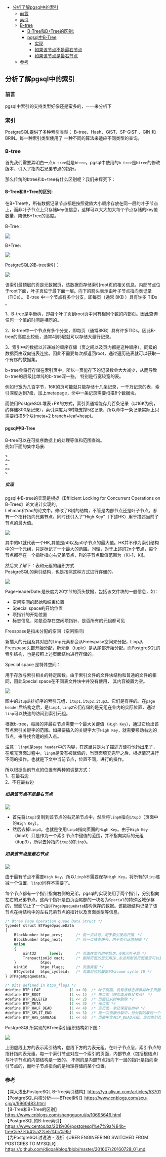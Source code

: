 <!-- START doctoc generated TOC please keep comment here to allow auto update -->
<!-- DON'T EDIT THIS SECTION, INSTEAD RE-RUN doctoc TO UPDATE -->
- [分析了解pgsql中的索引](#%E5%88%86%E6%9E%90%E4%BA%86%E8%A7%A3pgsql%E4%B8%AD%E7%9A%84%E7%B4%A2%E5%BC%95)
  - [前言](#%E5%89%8D%E8%A8%80)
  - [索引](#%E7%B4%A2%E5%BC%95)
  - [B-tree](#b-tree)
    - [B-Tree和B+Tree的区别:](#b-tree%E5%92%8Cbtree%E7%9A%84%E5%8C%BA%E5%88%AB)
    - [pgsql中B-Tree](#pgsql%E4%B8%ADb-tree)
      - [实现](#%E5%AE%9E%E7%8E%B0)
      - [如果该节点不是最右节点](#%E5%A6%82%E6%9E%9C%E8%AF%A5%E8%8A%82%E7%82%B9%E4%B8%8D%E6%98%AF%E6%9C%80%E5%8F%B3%E8%8A%82%E7%82%B9)
      - [如果该节点是最右节点](#%E5%A6%82%E6%9E%9C%E8%AF%A5%E8%8A%82%E7%82%B9%E6%98%AF%E6%9C%80%E5%8F%B3%E8%8A%82%E7%82%B9)
  - [参考](#%E5%8F%82%E8%80%83)

<!-- END doctoc generated TOC please keep comment here to allow auto update -->

## 分析了解pgsql中的索引  

### 前言

pgsql中索引的支持类型好像还是蛮多的，一一来分析下  

### 索引

PostgreSQL提供了多种索引类型： B-tree、Hash、GiST、SP-GiST 、GIN 和 BRIN。每一种索引类型使用了 一种不同的算法来适应不同类型的查询。

### B-tree

首先我们需要弄明白一点`b-tree`就是`btree`。pgsql中使用的`b-tree`是`btree`的修改版本，引入了指向右兄弟节点的指针。   

那么传统的btree和b+tree有什么区别呢？我们来探究下：  

#### B-Tree和B+Tree的区别:

在B+Tree中，所有数据记录节点都是按照键值大小顺序存放在同一层的叶子节点上，而非叶子节点上只存储key值信息，这样可以大大加大每个节点存储的key值数量，降低B+Tree的高度。

B-Tree：  

![](https://img2020.cnblogs.com/blog/1237626/202005/1237626-20200501010816753-1572435028.png)

B+Tree:  

![](https://img2020.cnblogs.com/blog/1237626/202005/1237626-20200501010850273-1335519702.png)

PostgreSQL的B-tree索引：  

![](https://img2020.cnblogs.com/blog/1237626/202005/1237626-20200501011801366-231237104.png)

该索引最顶层的页是元数据页，该数据页存储索引root页的相关信息。内部节点位于root下面，叶子页位于最下面一层。向下的箭头表示由叶子节点指向表记录（TIDs）。 B-tree 中一个节点有多个分支，即每页（通常 8KB ）具有许多 TIDs 。

1、B-tree是平衡树，即每个叶子页到root页中间有相同个数的内部页。因此查询任何一个值的时间是相同的。  

2、B-tree中一个节点有多个分支，即每页（通常8KB）具有许多TIDs。因此B-tree的高度比较低，通常4到5层就可以存储大量行记录。   

3、索引中的数据以非递减的顺序存储（页之间以及页内都是这种顺序），同级的数据页由双向链表连接。因此不需要每次都返回root，通过遍历链表就可以获取一个有序的数据集。  


b+tree会将行存储在索引页中，所以一页能存下的记录数会大大减少，从而导致b+tree的层级比单纯的b-tree深一些。 特别是行宽较宽的表。  

例如行宽为几百字节，16K的页可能就只能存储十几条记录，一千万记录的表，索引深度达到7级，加上metapage，命中一条记录需要扫描8个数据块。  

而使用PostgreSQL堆表+PK的方式，索引页通常能存几百条记录（以16K为例，约存储800条记录），索引深度为3时能支撑5亿记录，所以命中一条记录实际上只需要扫描5个块(meta+2 branch+leaf+heap)。  

#### pgsql中B-Tree


B-tree可以在可排序数据上的处理等值和范围查询。  
例如下面的集中场景:  
````
<
<=
=
>=
>

````

##### 实现

pgsql中B-tree的实现是根据《Effiicient Locking for Concurrent Operations on B-Trees》论文设计实现的。  
Lehman和Yao的论文中，修改了B树的结构，不管是内部节点还是叶子节点，都有一个指针指向兄弟节点。同时还引入了“High Key”（下述HK）用于描述当前子节点的最大值。  

![](https://img2020.cnblogs.com/blog/1237626/202004/1237626-20200429090003097-1404023179.png)

其中的k1就代表一个HK,其值是p0以及p0子节点的最大值。HK并不作为索引结构中的一个元组，只是标记了一个最大的范围。同理，对于上述的2n个节点，每个节点都存在一个指针指向右兄弟节点，Pi的子节点取值范围为（Ki-1，Ki]。  

然后来了解下：表和元组的组织方式  
PostgreSQL的索引结构，也是按照这种方式进行存储的。  

![](https://img2020.cnblogs.com/blog/1237626/202004/1237626-20200429093159100-190402728.png)

PageHeaderDate:是长度为20字节的页头数据，包括该文件块的一般信息，如：  

- 空闲空间的起始和结束位置  
- Special space的开始位置  
- 项指针的开始位置  
- 标志信息，如是否存在空闲项指针、是否所有的元组都可见  


Freespase是指未分配的空间（空闲空间）  

新插入的元组及其对应的Linp元素都会从Freespase空间来分配，Linp从Freespase头部开始分配，新元组（tuple）是从尾部开始分配。而PostgreSQL的索引结构，也是按照上述页面结构进行存储的。  

Special space 是特殊空间：  

用于存放与索引相关的特定函数。由于索引文件的文件块结构和普通的文件的相同，因此Special space在不同表文件块中并没有使用，
其内容被置为空。


![](https://img2020.cnblogs.com/blog/1237626/202004/1237626-20200429221737736-575274913.png)

图中的`itup是`排好序的索引元组，`itup1,itup2,itup3`。它们是有序的。在`page header`后结构之后，是`linp1,linp2`它们存储的是元组在业内的实际位置，通过`linp`可以快速的访问到索引元组。  

根据b-tree，每层的非最右节点需要一个最大关键值（`High Key`），通过它给出该节点索引关键字的范围。如果要插入的关键字大于`High Key`，就需要移动右边的节点，来寻找合适的插入点。  

注意：`linp0`是`page header`中的内容，在这里只是为了描述方便将他拎出来了，在填充页面过程中，`linp0`是没有被赋值的，当页面填充完毕之后，根据情况进行不同的操作。也就是下文中当前节点，位置不同，进行的操作。  


所以根据当前节点的位置有两种的调整方式：  
1、在最右边  
2、不在最右边    

##### 如果该节点不是最右节点

![](https://img2020.cnblogs.com/blog/1237626/202004/1237626-20200430092157575-1379457987.png)

- 首先将`itup3`复制到该节点的右兄弟节点中，然后将`linp0`指向`itup3`（页面中的`High Key`）。  
- 然后去掉`linp3`。也就是使用`linp0`指向页面的`High Key`。由于`High Key`（linp0）只是作为一个索引节点中键值的范围，并不指向实际的元组（itup3），所以去掉指向`itup3`的`linp3`。

##### 如果该节点是最右节点

![](https://img2020.cnblogs.com/blog/1237626/202004/1237626-20200429221737736-575274913.png)

由于最有节点不需要`High Key`，所以`linp0`不需要保存`High Key`，将所有的`linp`递减一个位置，`linp3`同样不需要了。  

每个节点都有一个指针指向右侧的兄弟，pgsql的实现使用了两个指针，分别指向左右的兄弟节点。这两个指针是由页面尾部的一块名为`Special`的特殊区域保存的，里面防止了一个由`BTPageOpaqueData`结构保存的数据。该数据结构记录了该节点在树结构中的左右兄弟节点的指针以及页面类型等信息。

````sql
/* Btree Page Operation queue Data Struct */
typedef struct BTPageOpaqueData
{
	BlockNumber btpo_prev;		/* 前一页块号，用于索引反向扫描　*/
	BlockNumber btpo_next;		/* 后一页快页快号，用于索引正向扫描 */
	union
	{
		uint32		level;		/* 页面在索引树中层次，0表示叶子层 */
		TransactionId xact;		/* 删除页面的是无用ID,永远判断该页面是否可以重新分配使用 */
	}			btpo;
	uint16		btpo_flags;		/* 页面类型 */
	BTCycleId	btpo_cycleid;	/* 页面对应的最新的Vacuum cycle ID */
} BTPageOpaqueData;

/* Bits defined in btpo_flags */
#define BTP_LEAF             (1 << 0)  /* 叶子页面，没有该标志标示非叶子页面 */
#define BTP_ROOT             (1 << 1)  /* 根页面（根页面没有父节点） */
#define BTP_DELETED          (1 << 2)  /* 页面已从树中删除 */
#define BTP_META             (1 << 3)  /* 元页面 */
#define BTP_HALF_DEAD        (1 << 4)  /* 空页面，单还保留在树中 */
#define BTP_SPLIT_END        (1 << 5)  /* 每一次页面分裂中，待分裂的最后一个页面 */
#define BTP_HAS_GARBAGE      (1 << 6)  /* 页面中含有LP_DEAD元组。当对索引页面中某些元组进行了删除后，该索引页面并没有立即从物理上删除这些元组，这些元组仍然保留在索引页面中，只是对这些元组进行了标记，同时索引页面中其他有效的元组保持不变 */
````

PostgreSQL所实现的BTree索引组织结构如下图：

![](https://img2020.cnblogs.com/blog/1237626/202004/1237626-20200430112315859-2081271983.png)

上图虚线上方的表示索引结构，虚线下方的为表元组。在叶子节点层，索引节点的指针指向表元组。每一个索引节点对应一个索引的页面，内部节点（包括根结点）与叶子节点的内部结构是一致的。
不同的是内部节点指向下一层的指针是指向索引节点的，而叶子节点指向的是物理存储的某个位置。
 
 

### 参考

【深入浅出PostgreSQL B-Tree索引结构】https://yq.aliyun.com/articles/53701   
【PostgreSQL内核分析——BTree索引】https://www.cnblogs.com/scu-cjx/p/9960483.html    
【B-Tree和B+Tree的区别】https://www.cnblogs.com/shengguorui/p/10695646.html  
【PostgreSQL的B-tree索引】https://www.centos.bz/2019/06/postgresql%e7%9a%84b-tree%e7%b4%a2%e5%bc%95/  
【为PostgreSQL讨说法 - 浅析《UBER ENGINEERING SWITCHED FROM POSTGRES TO MYSQL》】https://github.com/digoal/blog/blob/master/201607/20160728_01.md  